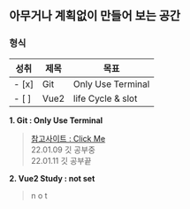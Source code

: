 ## 아무거나 계획없이 만들어 보는 공간
### 형식
성취 | 제목  | 목표
-----| ------|------
- [x] | Git   | Only Use Terminal
- [ ] | Vue2  | life Cycle & slot   
<!-- - [ ]  -->

__1. Git : Only Use Terminal__   
>[참고사이트 : Click Me][GitYoutubeLink]   
>22.01.09 깃 공부중   
>22.01.11 깃 공부끝   

__2. Vue2 Study : not set__   
>n
>o
>t



[GitYoutubeLink]: https://www.youtube.com/watch?v=3fUbBnN_H2c

